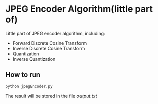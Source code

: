 # JPEG Encoder Algorithm(little part of)

Little part of JPEG encoder algorithm, including:

* Forward Discrete Cosine Transform
* Inverse Discrete Cosine Transform
* Quantization
* Inverse Quantization

## How to run

```sh
python jpegEncoder.py
```

The result will be stored in the file *output.txt*
